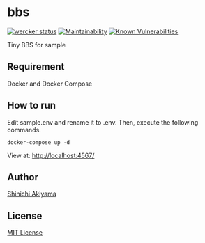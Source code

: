 bbs
===

[![wercker status](https://app.wercker.com/status/c84b0804ef5cd0d15647571ae538129c/s/master)](https://app.wercker.com/project/byKey/c84b0804ef5cd0d15647571ae538129c)
[![Maintainability](https://api.codeclimate.com/v1/badges/b2c0cb73d156108f7d38/maintainability)](https://codeclimate.com/github/shakiyam/bbs/maintainability)
[![Known Vulnerabilities](https://snyk.io/test/github/shakiyam/bbs/badge.svg)](https://snyk.io/test/github/shakiyam/bbs)

Tiny BBS for sample

Requirement
-----------

Docker and Docker Compose

How to run
----------

Edit sample.env and rename it to .env. Then, execute the following commands.

```console
docker-compose up -d
```

View at: <http://localhost:4567/>

Author
------

[Shinichi Akiyama](https://github.com/shakiyam)

License
-------

[MIT License](http://www.opensource.org/licenses/mit-license.php)
